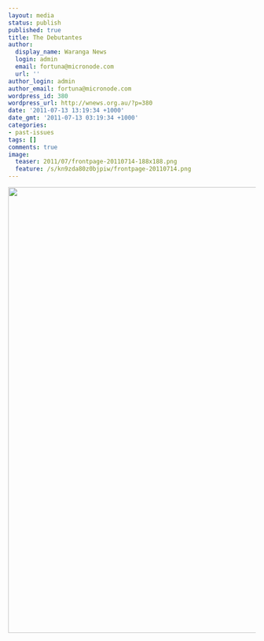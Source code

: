 ```yaml
---
layout: media
status: publish
published: true
title: The Debutantes
author:
  display_name: Waranga News
  login: admin
  email: fortuna@micronode.com
  url: ''
author_login: admin
author_email: fortuna@micronode.com
wordpress_id: 380
wordpress_url: http://wnews.org.au/?p=380
date: '2011-07-13 13:19:34 +1000'
date_gmt: '2011-07-13 03:19:34 +1000'
categories:
- past-issues
tags: []
comments: true
image:
  teaser: 2011/07/frontpage-20110714-188x188.png
  feature: /s/kn9zda80z0bjpiw/frontpage-20110714.png
---
```


<a href="{{ site.url }}/images/2011/07/frontpage-20110714.pdf"><img class="alignnone size-full wp-image-379" title="Front Page - 14th July 2011" src="{{ site.url }}/images/2011/07/frontpage-20110714.png" alt="" width="624" height="907" /></a>

